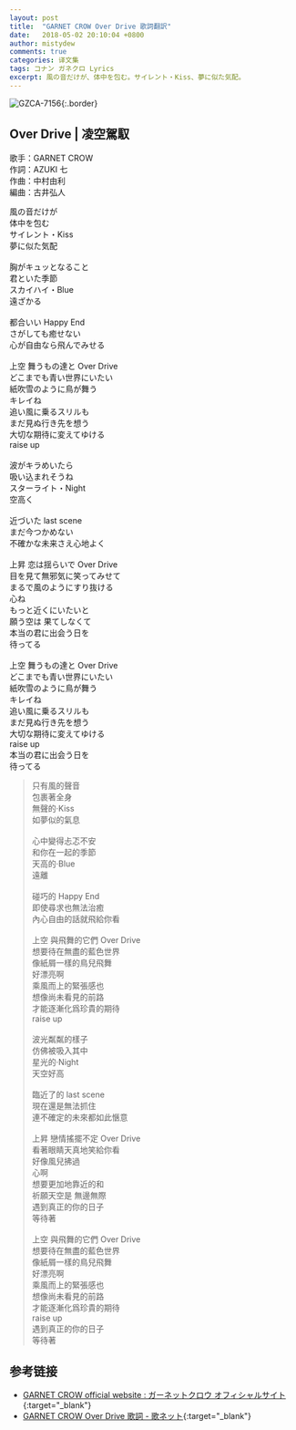 ```yaml
---
layout: post
title:  "GARNET CROW Over Drive 歌詞翻訳"
date:   2018-05-02 20:10:04 +0800
author: mistydew
comments: true
categories: 译文集
tags: コナン ガネクロ Lyrics
excerpt: 風の音だけが、体中を包む。サイレント・Kiss、夢に似た気配。
---
```

![GZCA-7156](https://crowsub.github.io/assets/images/discography/single/GZCA-7156.jpg){:.border}

## Over Drive | 凌空駕馭

歌手：GARNET CROW<br>
作詞：AZUKI 七<br>
作曲：中村由利<br>
編曲：古井弘人

<div class="lyric-original">
<p>
風の音だけが<br>
体中を包む<br>
サイレント・Kiss<br>
夢に似た気配<br>
<br>
胸がキュッとなること<br>
君といた季節<br>
スカイハイ・Blue<br>
遠ざかる<br>
<br>
都合いい Happy End<br>
さがしても癒せない<br>
心が自由なら飛んでみせる<br>
<br>
上空 舞うもの達と Over Drive<br>
どこまでも青い世界にいたい<br>
紙吹雪のように鳥が舞う<br>
キレイね<br>
追い風に乗るスリルも<br>
まだ見ぬ行き先を想う<br>
大切な期待に変えてゆける<br>
raise up<br>
<br>
波がキラめいたら<br>
吸い込まれそうね<br>
スターライト・Night<br>
空高く<br>
<br>
近づいた last scene<br>
まだ今つかめない<br>
不確かな未来さえ心地よく<br>
<br>
上昇 恋は揺らいで Over Drive<br>
目を見て無邪気に笑ってみせて<br>
まるで風のようにすり抜ける<br>
心ね<br>
もっと近くにいたいと<br>
願う空は 果てしなくて<br>
本当の君に出会う日を<br>
待ってる<br>
<br>
上空 舞うもの達と Over Drive<br>
どこまでも青い世界にいたい<br>
紙吹雪のように鳥が舞う<br>
キレイね<br>
追い風に乗るスリルも<br>
まだ見ぬ行き先を想う<br>
大切な期待に変えてゆける<br>
raise up<br>
本当の君に出会う日を<br>
待ってる
</p>
</div>

<div class="lyric-translation">
<blockquote>
只有風的聲音<br>
包裹著全身<br>
無聲的·Kiss<br>
如夢似的氣息<br>
<br>
心中變得忐忑不安<br>
和你在一起的季節<br>
天高的·Blue<br>
遠離<br>
<br>
碰巧的 Happy End<br>
即使尋求也無法治癒<br>
內心自由的話就飛給你看<br>
<br>
上空 與飛舞的它們 Over Drive<br>
想要待在無盡的藍色世界<br>
像紙屑一樣的鳥兒飛舞<br>
好漂亮啊<br>
乘風而上的緊張感也<br>
想像尚未看見的前路<br>
才能逐漸化爲珍貴的期待<br>
raise up<br>
<br>
波光粼粼的樣子<br>
仿佛被吸入其中<br>
星光的·Night<br>
天空好高<br>
<br>
臨近了的 last scene<br>
現在還是無法抓住<br>
連不確定的未來都如此愜意<br>
<br>
上昇 戀情搖擺不定 Over Drive<br>
看著眼睛天真地笑給你看<br>
好像風兒拂過<br>
心啊<br>
想要更加地靠近的和<br>
祈願天空是 無邊無際<br>
遇到真正的你的日子<br>
等待著<br>
<br>
上空 與飛舞的它們 Over Drive<br>
想要待在無盡的藍色世界<br>
像紙屑一樣的鳥兒飛舞<br>
好漂亮啊<br>
乘風而上的緊張感也<br>
想像尚未看見的前路<br>
才能逐漸化爲珍貴的期待<br>
raise up<br>
遇到真正的你的日子<br>
等待著
</blockquote>
</div>

## 参考链接

* [GARNET CROW official website : ガーネットクロウ オフィシャルサイト](http://www.garnetcrow.com){:target="_blank"}
* [GARNET CROW Over Drive 歌詞 - 歌ネット](https://www.uta-net.com/song/93464){:target="_blank"}
